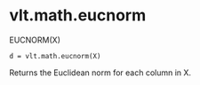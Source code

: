 # vlt.math.eucnorm

  EUCNORM(X)
 
    d = vlt.math.eucnorm(X)
 
   Returns the Euclidean norm for each column in X.
